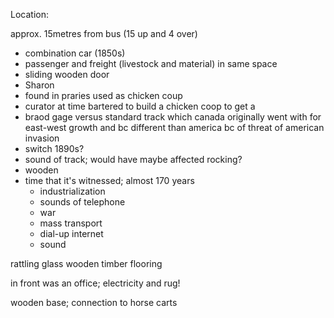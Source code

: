 
Location:

approx. 15metres from bus (15 up and 4 over)



- combination car (1850s)
- passenger and freight (livestock and material) in same space
- sliding wooden door
- Sharon
- found in praries used as chicken coup
- curator at time bartered to build a chicken coop to get a 
- braod gage versus standard track which canada originally went with for east-west growth and bc different than america bc of threat of american invasion
- switch 1890s?
- sound of track; would have maybe affected rocking?
- wooden 
- time that it's witnessed; almost 170 years
	- industrialization
	- sounds of telephone
	- war
	- mass transport
	- dial-up internet
	- sound


rattling glass
wooden timber flooring

in front was an office; electricity and rug! 

wooden base; connection to horse carts
